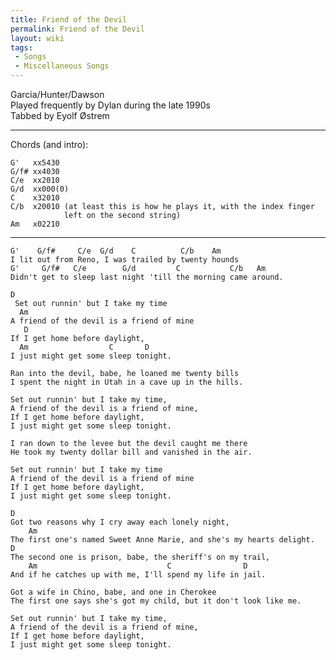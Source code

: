 ```yaml
---
title: Friend of the Devil
permalink: Friend of the Devil
layout: wiki
tags:
 - Songs
 - Miscellaneous Songs
---
```


Garcia/Hunter/Dawson  
Played frequently by Dylan during the late 1990s  
Tabbed by Eyolf Østrem

* * * * *

Chords (and intro):

    G'   xx5430
    G/f# xx4030
    C/e  xx2010
    G/d  xx000(0)
    C    x32010
    C/b  x20010 (at least this is how he plays it, with the index finger
                left on the second string)
    Am   x02210

* * * * *

    G'    G/f#     C/e  G/d    C          C/b    Am
    I lit out from Reno, I was trailed by twenty hounds
    G'     G/f#   C/e        G/d         C           C/b   Am
    Didn't get to sleep last night 'till the morning came around.

    D
     Set out runnin' but I take my time
      Am
    A friend of the devil is a friend of mine
       D
    If I get home before daylight,
      Am                  C       D
    I just might get some sleep tonight.

    Ran into the devil, babe, he loaned me twenty bills
    I spent the night in Utah in a cave up in the hills.

    Set out runnin' but I take my time,
    A friend of the devil is a friend of mine,
    If I get home before daylight,
    I just might get some sleep tonight.

    I ran down to the levee but the devil caught me there
    He took my twenty dollar bill and vanished in the air.

    Set out runnin' but I take my time
    A friend of the devil is a friend of mine
    If I get home before daylight,
    I just might get some sleep tonight.

    D
    Got two reasons why I cry away each lonely night,
        Am
    The first one's named Sweet Anne Marie, and she's my hearts delight.
    D
    The second one is prison, babe, the sheriff's on my trail,
        Am                             C                D
    And if he catches up with me, I'll spend my life in jail.

    Got a wife in Chino, babe, and one in Cherokee
    The first one says she's got my child, but it don't look like me.

    Set out runnin' but I take my time,
    A friend of the devil is a friend of mine,
    If I get home before daylight,
    I just might get some sleep tonight.
